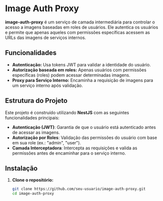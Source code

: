 # Image Auth Proxy

**image-auth-proxy** é um serviço de camada intermediária para controlar o acesso a imagens baseadas em roles de usuários. Ele autentica os usuários e permite que apenas aqueles com permissões específicas acessem as URLs das imagens de serviços internos.

## Funcionalidades

- **Autenticação:** Usa tokens JWT para validar a identidade do usuário.
- **Autorização baseada em roles:** Apenas usuários com permissões específicas (roles) podem acessar determinadas imagens.
- **Proxy para Serviço Interno:** Encaminha a requisição de imagens para um serviço interno após validação.

## Estrutura do Projeto

Este projeto é construído utilizando **NestJS** com as seguintes funcionalidades principais:

- **Autenticação (JWT)**: Garantia de que o usuário está autenticado antes de acessar as imagens.
- **Autorização por Roles**: Validação das permissões do usuário com base em sua role (ex.: "admin", "user").
- **Camada Interceptadora**: Intercepta as requisições e valida as permissões antes de encaminhar para o serviço interno.

## Instalação

1. **Clone o repositório:**
   ```bash
   git clone https://github.com/seu-usuario/image-auth-proxy.git
   cd image-auth-proxy
